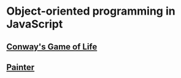# Object-oriented programming in JavaScript

## [Conway's Game of Life](https://github.com/CalledByThe4ire/gol)

## [Painter](https://github.com/CalledByThe4ire/painter)
